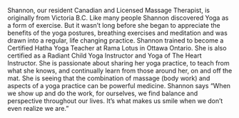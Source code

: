 Shannon, our resident Canadian and
					Licensed Massage Therapist, is originally from Victoria B.C. Like
					many people Shannon discovered Yoga as a form of exercise. But it
					wasn’t long before she began to appreciate the benefits of the yoga
					postures, breathing exercises and meditation and was drawn into a
					regular, life changing practice. Shannon trained to become a
					Certified Hatha Yoga Teacher at Rama Lotus in Ottawa Ontario. She
					is also certified as a Radiant Child Yoga Instructor and Yoga of
					The Heart Instructor. She is passionate about sharing her yoga
					practice, to teach from what she knows, and continually learn from
					those around her, on and off the mat. She is seeing that the
					combination of massage (body work) and aspects of a yoga practice
					can be powerful medicine. Shannon says “When we show up and do the
					work, for ourselves, we find balance and perspective throughout our
					lives. It’s what makes us smile when we don’t even realize we are.”
					
					